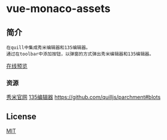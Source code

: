 # vue-monaco-assets

## 简介
```
在quill中集成秀米编辑器和135编辑器。
通过在toolbar中添加按钮，以弹窗的方式弹出秀米编辑器和135编辑器。
```
<a href="http://www.lichengblog.com/demo/quill-xiumi-135/index.html" target="_blank">在线预览</a>

### 资源

<a href="https://xiumi.us/" target="_blank">秀米官网</a>
<a href="http://www.135plat.com/open_editor.html" target="_blank">135编辑器</a>
<a href="https://github.com/quilljs/parchment#blots" target="_blank">https://github.com/quilljs/parchment#blots</a>

## License

<a href="https://opensource.org/licenses/MIT" target="_blank">MIT</a>